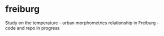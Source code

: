 # freiburg

Study on the temperature - urban morphometrics relationship in Freiburg - code and repo in progress